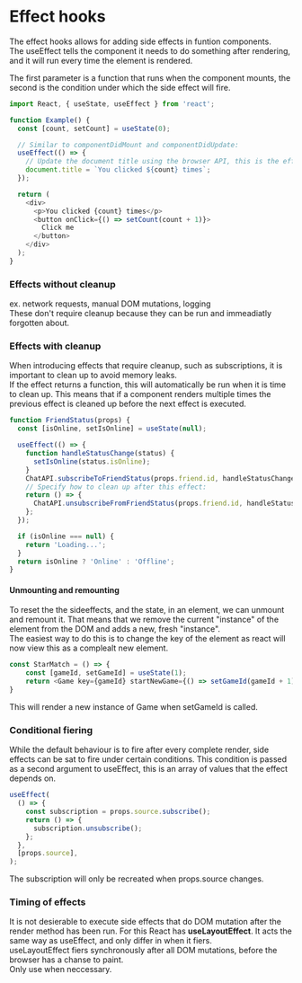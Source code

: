 
# Effect hooks

The effect hooks allows for adding side effects in funtion components.\
The useEffect tells the component it needs to do something after rendering, and it
 will run every time the element is rendered.

The first parameter is a function that runs when the component mounts, 
the second is the condition under which the side effect will fire.

```javascript
import React, { useState, useEffect } from 'react';

function Example() {
  const [count, setCount] = useState(0);

  // Similar to componentDidMount and componentDidUpdate:
  useEffect(() => {
    // Update the document title using the browser API, this is the effect
    document.title = `You clicked ${count} times`;
  });

  return (
    <div>
      <p>You clicked {count} times</p>
      <button onClick={() => setCount(count + 1)}>
        Click me
      </button>
    </div>
  );
}
```

### Effects without cleanup
ex. network requests, manual DOM mutations, logging\
These don't require cleanup because they can be run and immeadiatly forgotten about.

### Effects with cleanup
When introducing effects that require cleanup, such as subscriptions, it is important to clean up
to avoid memory leaks.\
If the effect returns a function, this will automatically be run when it is time to clean up.
This means that if a component renders multiple times the previous effect is cleaned up before the 
next effect is executed.
```javascript
function FriendStatus(props) {
  const [isOnline, setIsOnline] = useState(null);

  useEffect(() => {
    function handleStatusChange(status) {
      setIsOnline(status.isOnline);
    }
    ChatAPI.subscribeToFriendStatus(props.friend.id, handleStatusChange);
    // Specify how to clean up after this effect:
    return () => {
      ChatAPI.unsubscribeFromFriendStatus(props.friend.id, handleStatusChange);
    };
  });

  if (isOnline === null) {
    return 'Loading...';
  }
  return isOnline ? 'Online' : 'Offline';
}
```

#### Unmounting and remounting
To reset the the sideeffects, and the state, in an element, we can unmount and remount it.
That means that we remove the current "instance" of the element from the DOM and adds a new, fresh
"instance".\
The easiest way to do this is to change the key of the element as react will now view this as a complealt
new element.

```javascript
const StarMatch = () => {
	const [gameId, setGameId] = useState(1);
	return <Game key={gameId} startNewGame={() => setGameId(gameId + 1)}/>;
}
```
This will render a new instance of Game when setGameId is called.

### Conditional fiering
While the default behaviour is to fire after every complete render, side effects can be sat to fire under
certain conditions. This condition is passed as a second argument to useEffect, this is an array of values
that the effect depends on.
```javascript
useEffect(
  () => {
    const subscription = props.source.subscribe();
    return () => {
      subscription.unsubscribe();
    };
  },
  [props.source],
);
```
The subscription will only be recreated when props.source changes.

### Timing of effects
It is not desierable to execute side effects that do DOM mutation after the render method
has been run. For this React has **useLayoutEffect**. It acts the same way as useEffect, and only differ
in when it fiers.\
useLayoutEffect fiers synchronously after all DOM mutations, before the browser has a chanse to paint.\
Only use when neccessary.